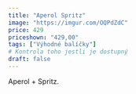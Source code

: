 ```yaml
---
title: "Aperol Spritz"
image: "https://imgur.com/OQPdZdC"
price: 429
priceshown: "429,00"
tags: ["Výhodné balíčky"]
# Kontrola toho jestli je dostupný
draft: false
---
```


Aperol + Spritz.
